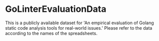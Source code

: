 # GoLinterEvaluationData

This is a publicly available dataset for 'An empirical evaluation of Golang static code analysis tools for real-world issues.' Please refer to the data according to the names of the spreadsheets.
